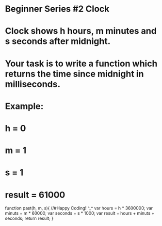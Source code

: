 # Beginner Series #2 Clock

# Clock shows h hours, m minutes and s seconds after midnight.

# Your task is to write a function which returns the time since midnight in milliseconds.

# Example:
# h = 0
# m = 1
# s = 1

# result = 61000

function past(h, m, s){
  //#Happy Coding! ^_^
  var hours = h * 3600000;
  var minuts = m * 60000;
  var seconds = s * 1000;
  var result = hours + minuts + seconds;
  return result; 
}